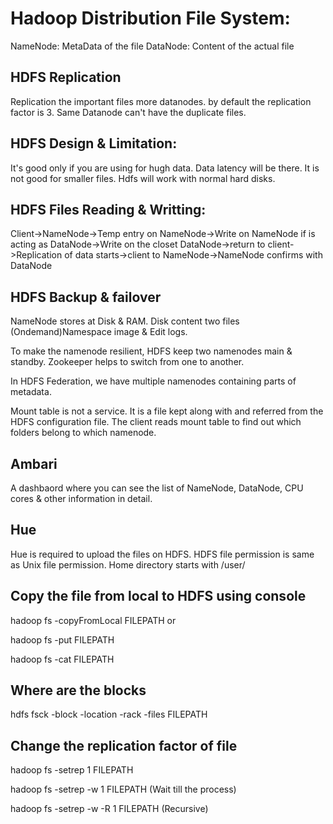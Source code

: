 
# Hadoop Distribution File System:
NameNode: MetaData of the file
DataNode: Content of the actual file

## HDFS Replication
Replication the important files more datanodes. by default the replication factor is 3. Same Datanode can't have the duplicate files.

## HDFS Design & Limitation:
It's good only if you are using for hugh data. Data latency will be there. It is not good for smaller files. Hdfs will work with normal hard disks.

## HDFS Files Reading & Writting:
Client->NameNode->Temp entry on NameNode->Write on NameNode if is acting as DataNode->Write on the closet DataNode->return to client->Replication of data starts->client to NameNode->NameNode confirms with DataNode

## HDFS Backup & failover
NameNode stores at Disk & RAM. Disk content two files (Ondemand)Namespace image & Edit logs.

To make the namenode resilient, HDFS keep two namenodes main & standby. Zookeeper helps to switch from one to another.

In HDFS Federation, we have multiple namenodes containing parts of metadata.

Mount table is not a service. It is a file kept along with and referred from the HDFS configuration file. The client reads mount table to find out which folders belong to which namenode.

## Ambari
A dashbaord where you can see the list of NameNode, DataNode, CPU cores & other information in detail.

## Hue
Hue is required to upload the files on HDFS. HDFS file permission is same as Unix file permission. Home directory starts with /user/

## Copy the file from local to HDFS using console
hadoop fs -copyFromLocal FILEPATH or

hadoop fs -put FILEPATH

hadoop fs -cat FILEPATH

## Where are the blocks
hdfs fsck -block -location -rack -files FILEPATH

## Change the replication factor of file
hadoop fs -setrep 1 FILEPATH 

hadoop fs -setrep -w 1 FILEPATH (Wait till the process)

hadoop fs -setrep -w -R 1 FILEPATH (Recursive)
